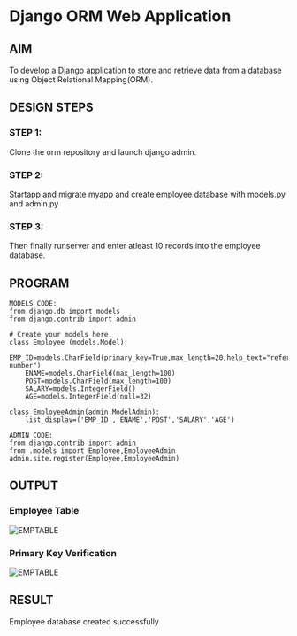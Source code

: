 # Django ORM Web Application

## AIM
To develop a Django application to store and retrieve data from a database using Object Relational Mapping(ORM).

## DESIGN STEPS

### STEP 1:
Clone the orm repository and launch django admin.

### STEP 2:
Startapp and migrate myapp and create employee database with models.py and admin.py

### STEP 3:
Then finally runserver and enter atleast 10 records into the employee database.

## PROGRAM
```
MODELS CODE:
from django.db import models
from django.contrib import admin

# Create your models here.
class Employee (models.Model):
    EMP_ID=models.CharField(primary_key=True,max_length=20,help_text="reference number")
    ENAME=models.CharField(max_length=100)
    POST=models.CharField(max_length=100)
    SALARY=models.IntegerField()
    AGE=models.IntegerField(null=32)

class EmployeeAdmin(admin.ModelAdmin):
    list_display=('EMP_ID','ENAME','POST','SALARY','AGE')

ADMIN CODE:
from django.contrib import admin
from .models import Employee,EmployeeAdmin
admin.site.register(Employee,EmployeeAdmin)

```
## OUTPUT
### Employee Table
![EMPTABLE](./images/emptable.png)

### Primary Key Verification
![EMPTABLE](./images/primkey.png)

## RESULT
Employee database created successfully

